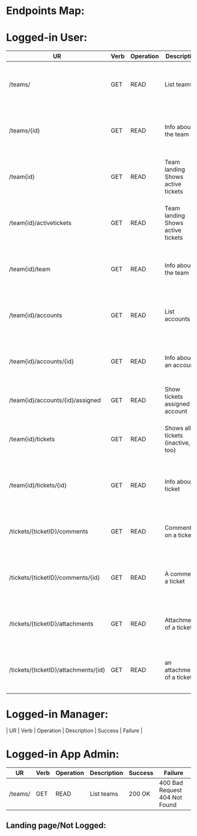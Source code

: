 # Endpoints Map:

# Logged-in User:

| UR | Verb | Operation | Description | Success | Failure
| --- | --- | --- | --- | --- | --- |
| /teams/ | GET | READ | List teams | 200 OK | 400 Bad Request<br>404 Not Found |
| /teams/{id} | GET | READ | Info about the team | 200 OK | 400 Bad Request<br>404 Not Found |
| /team{id} | GET | READ | Team landing<br> Shows active tickets | 200 OK | 400 Bad Request<br>404 Not Found |
| /team{id}/activetickets | GET | READ | Team landing<br> Shows active tickets | 200 OK | 400 Bad Request<br>404 Not Found |
| /team{id}/team | GET | READ | Info about the team | 200 OK | 400 Bad Request<br>404 Not Found |
| /team{id}/accounts | GET | READ | List accounts | 200 OK | 400 Bad Request<br>404 Not Found |
| /team{id}/accounts/{id} | GET | READ | Info about an account | 200 OK | 400 Bad Request<br>404 Not Found |
| /team{id}/accounts/{id}/assigned | GET | READ | Show tickets assigned to account | 200 OK |  |
| /team{id}/tickets |GET | READ | Shows all tickets (inactive, too) | 200 OK | 400 Bad Request<br>404 Not Found |
| /team{id}/tickets/{id} |GET | READ | Info about a ticket | 200 OK | 400 Bad Request<br>404 Not Found |
| /tickets/{ticketID}/comments |GET | READ | Comments on a ticket | 200 OK | 400 Bad Request<br>404 Not Found |
| /tickets/{ticketID}/comments/{id} |GET | READ | A comment a ticket | 200 OK | 400 Bad Request<br>404 Not Found |
| /tickets/{ticketID}/attachments |GET | READ | Attachments of a ticket | 200 OK | 400 Bad Request<br>404 Not Found |
| /tickets/{ticketID}/attachments/{id} |GET | READ | an attachment of a ticket | 200 OK | 400 Bad Request<br>404 Not Found |



# Logged-in Manager:
| UR | Verb | Operation | Description | Success | Failure |

# Logged-in App Admin:

| UR | Verb | Operation | Description | Success | Failure
| --- | --- | --- | --- | --- | --- |
| /teams/ | GET | READ | List teams | 200 OK | 400 Bad Request<br>404 Not Found |

## Landing page/Not Logged: 